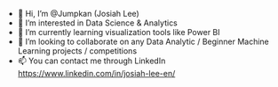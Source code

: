 - 👋 Hi, I’m @Jumpkan (Josiah Lee)
- 👀 I’m interested in Data Science & Analytics
- 🌱 I’m currently learning visualization tools like Power BI
- 💞️ I’m looking to collaborate on any Data Analytic / Beginner Machine Learning projects / competitions
- 📫 You can contact me through LinkedIn https://www.linkedin.com/in/josiah-lee-en/

<!---
Jumpkan/Jumpkan is a ✨ special ✨ repository because its `README.md` (this file) appears on your GitHub profile.
You can click the Preview link to take a look at your changes.
--->
